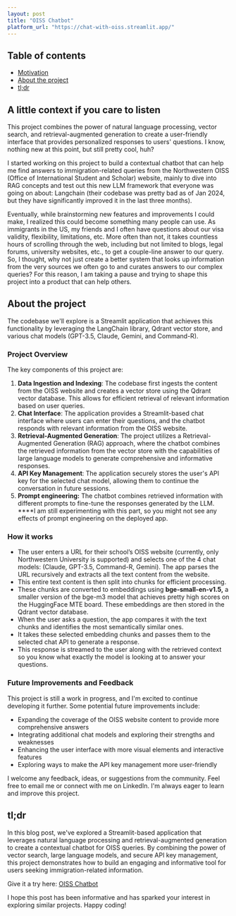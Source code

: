 ```yaml
---
layout: post
title: "OISS Chatbot"
platform_url: "https://chat-with-oiss.streamlit.app/"
---
```


## Table of contents
- [Motivation](#a-little-context-if-you-care-to-listen)
- [About the project](#about-the-project)
- [tl;dr](#tldr)

## A little context if you care to listen

This project combines the power of natural language processing, vector search, and retrieval-augmented generation to create a user-friendly interface that provides personalized responses to users' questions. I know, nothing new at this point, but still pretty cool, huh?

I started working on this project to build a contextual chatbot that can help me find answers to immigration-related queries from the Northwestern OISS (Office of International Student and Scholar) website, mainly to dive into RAG concepts and test out this new LLM framework that everyone was going on about: Langchain (their codebase was pretty bad as of Jan 2024, but they have significantly improved it in the last three months). 

Eventually, while brainstorming new features and improvements I could make, I realized this could become something many people can use. As immigrants in the US, my friends and I often have questions about our visa validity, flexibility, limitations, etc. More often than not, it takes countless hours of scrolling through the web, including but not limited to blogs, legal forums, university websites, etc., to get a couple-line answer to our query. So, I thought, why not just create a better system that looks up information from the very sources we often go to and curates answers to our complex queries? For this reason, I am taking a pause and trying to shape this project into a product that can help others. 

## About the project

The codebase we'll explore is a Streamlit application that achieves this functionality by leveraging the LangChain library, Qdrant vector store, and various chat models (GPT-3.5, Claude, Gemini, and Command-R).

### Project Overview

The key components of this project are:

1. **Data Ingestion and Indexing**: The codebase first ingests the content from the OISS website and creates a vector store using the Qdrant vector database. This allows for efficient retrieval of relevant information based on user queries.
2. **Chat Interface**: The application provides a Streamlit-based chat interface where users can enter their questions, and the chatbot responds with relevant information from the OISS website.
3. **Retrieval-Augmented Generation**: The project utilizes a Retrieval-Augmented Generation (RAG) approach, where the chatbot combines the retrieved information from the vector store with the capabilities of large language models to generate comprehensive and informative responses.
4. **API Key Management**: The application securely stores the user's API key for the selected chat model, allowing them to continue the conversation in future sessions.
5. **Prompt engineering:** The chatbot combines retrieved information with different prompts to fine-tune the responses generated by the LLM. ****I am still experimenting with this part, so you might not see any effects of prompt engineering on the deployed app.

### How it works

- The user enters a URL for their school’s OISS website (currently, only Northwestern University is supported) and selects one of the 4 chat models: (Claude, GPT-3.5, Command-R, Gemini). The app parses the URL recursively and extracts all the text content from the website.
- This entire text content is then split into chunks for efficient processing.
- These chunks are converted to embeddings using **bge-small-en-v1.5,** a smaller version of the bge-m3 model that achieves pretty high scores on the HuggingFace MTE board. These embeddings are then stored in the Qdrant vector database.
- When the user asks a question, the app compares it with the text chunks and identifies the most semantically similar ones.
- It takes these selected embedding chunks and passes them to the selected chat API to generate a response.
- This response is streamed to the user along with the retrieved context so you know what exactly the model is looking at to answer your questions.

### Future Improvements and Feedback

This project is still a work in progress, and I'm excited to continue developing it further. Some potential future improvements include:

- Expanding the coverage of the OISS website content to provide more comprehensive answers
- Integrating additional chat models and exploring their strengths and weaknesses
- Enhancing the user interface with more visual elements and interactive features
- Exploring ways to make the API key management more user-friendly

I welcome any feedback, ideas, or suggestions from the community. Feel free to email me or connect with me on LinkedIn. I'm always eager to learn and improve this project.

## tl;dr

In this blog post, we've explored a Streamlit-based application that leverages natural language processing and retrieval-augmented generation to create a contextual chatbot for OISS queries. By combining the power of vector search, large language models, and secure API key management, this project demonstrates how to build an engaging and informative tool for users seeking immigration-related information.

Give it a try here: [OISS Chatbot](https://chat-with-oiss.streamlit.app/)

I hope this post has been informative and has sparked your interest in exploring similar projects. Happy coding!
